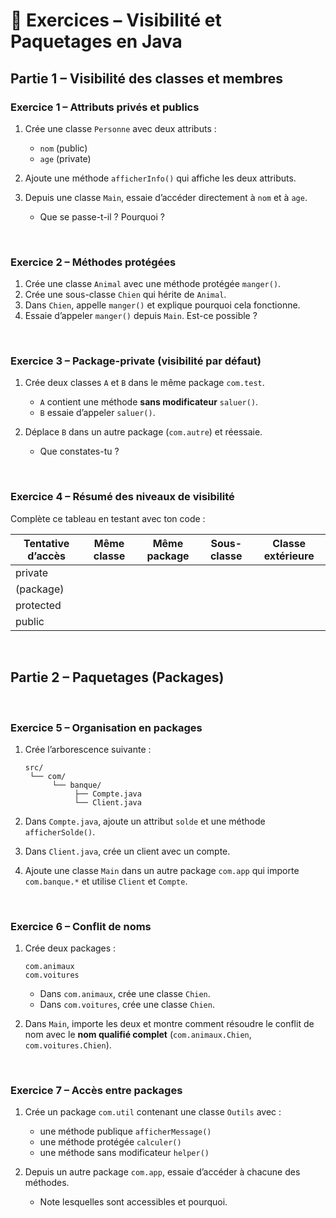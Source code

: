 # 📘 Exercices – Visibilité et Paquetages en Java

## Partie 1 – Visibilité des classes et membres

### Exercice 1 – Attributs privés et publics

1. Crée une classe `Personne` avec deux attributs :

   * `nom` (public)
   * `age` (private)
2. Ajoute une méthode `afficherInfo()` qui affiche les deux attributs.
3. Depuis une classe `Main`, essaie d’accéder directement à `nom` et à `age`.

   * Que se passe-t-il ? Pourquoi ?


<br/>

### Exercice 2 – Méthodes protégées

1. Crée une classe `Animal` avec une méthode protégée `manger()`.
2. Crée une sous-classe `Chien` qui hérite de `Animal`.
3. Dans `Chien`, appelle `manger()` et explique pourquoi cela fonctionne.
4. Essaie d’appeler `manger()` depuis `Main`. Est-ce possible ?


<br/>

### Exercice 3 – Package-private (visibilité par défaut)

1. Crée deux classes `A` et `B` dans le même package `com.test`.

   * `A` contient une méthode **sans modificateur** `saluer()`.
   * `B` essaie d’appeler `saluer()`.
2. Déplace `B` dans un autre package (`com.autre`) et réessaie.

   * Que constates-tu ?

<br/>


### Exercice 4 – Résumé des niveaux de visibilité

Complète ce tableau en testant avec ton code :

| Tentative d’accès | Même classe | Même package | Sous-classe | Classe extérieure |
| ----------------- | ----------- | ------------ | ----------- | ----------------- |
| private           |             |              |             |                   |
| (package)         |             |              |             |                   |
| protected         |             |              |             |                   |
| public            |             |              |             |                   |


<br/>

## Partie 2 – Paquetages (Packages)

<br/>

### Exercice 5 – Organisation en packages

1. Crée l’arborescence suivante :

   ```
   src/
    └── com/
         └── banque/
              ├── Compte.java
              └── Client.java
   ```
2. Dans `Compte.java`, ajoute un attribut `solde` et une méthode `afficherSolde()`.
3. Dans `Client.java`, crée un client avec un compte.
4. Ajoute une classe `Main` dans un autre package `com.app` qui importe `com.banque.*` et utilise `Client` et `Compte`.


<br/>

### Exercice 6 – Conflit de noms

1. Crée deux packages :

   ```
   com.animaux
   com.voitures
   ```

   * Dans `com.animaux`, crée une classe `Chien`.
   * Dans `com.voitures`, crée une classe `Chien`.
2. Dans `Main`, importe les deux et montre comment résoudre le conflit de nom avec le **nom qualifié complet** (`com.animaux.Chien`, `com.voitures.Chien`).

<br/>

### Exercice 7 – Accès entre packages

1. Crée un package `com.util` contenant une classe `Outils` avec :

   * une méthode publique `afficherMessage()`
   * une méthode protégée `calculer()`
   * une méthode sans modificateur `helper()`
2. Depuis un autre package `com.app`, essaie d’accéder à chacune des méthodes.

   * Note lesquelles sont accessibles et pourquoi.


